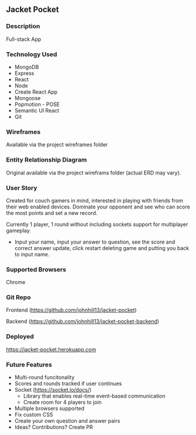 
## Jacket Pocket

### Description

Full-stack App

### Technology Used

- MongoDB
- Express
- React
- Node
- Create React App 
- Mongoose
- Popmotion - POSE
- Semantic UI React
- Git

### Wireframes

Available via the project wireframes folder

### Entity Relationship Diagram

Original available via the project wireframs folder (actual ERD may vary).

### User Story

Created for couch gamers in mind, interested in playing with friends from their web enabled devices. Dominate your opponent and see who can score the most points and set a new record.

Currently 1 player, 1 round without including sockets support for multiplayer gameplay.
- Input your name, input your answer to question, see the score and correct answer update, click restart deleting game and putting you back to input name.

### Supported Browsers

Chrome

### Git Repo 

Frontend (https://github.com/johnhill13/jacket-pocket)

Backend (https://github.com/johnhill13/jacket-pocket-backend)

### Deployed

https://jacket-pocket.herokuapp.com

### Future Features

- Multi-round funcitonality
- Scores and rounds tracked if user continues
- Socket (https://socket.io/docs/)
    - Library that enables real-time event-based communication
    - Create room for 4 players to join
- Multiple browsers supported
- Fix custom CSS
- Create your own question and answer pairs
- Ideas? Contributions? Create PR

